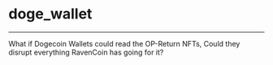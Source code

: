 # doge_wallet
<hr>
What if Dogecoin Wallets could read the OP-Return NFTs, Could they disrupt everything RavenCoin has going for it?
